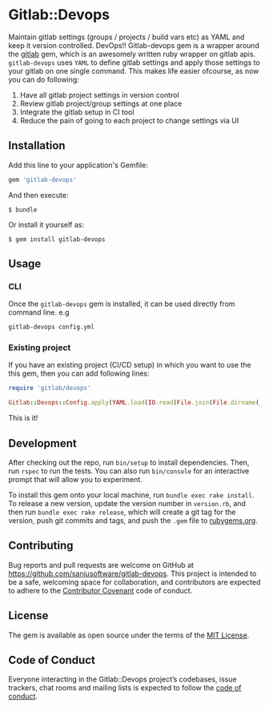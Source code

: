 # Gitlab::Devops

Maintain gitlab settings (groups / projects / build vars etc) as YAML and keep it version controlled. DevOps!!
Gitlab-devops gem is a wrapper around the [gitlab](https://github.com/NARKOZ/gitlab) gem, which is an awesomely written ruby wrapper on gitlab apis. 
`gitlab-devops` uses `YAML` to define gitlab settings and apply those settings to your gitlab on one single command. This makes life easier ofcourse, as now you can do following:
 
1. Have all gitlab project settings in version control
2. Review gitlab project/group settings at one place
3. Integrate the gitlab setup in CI tool
4. Reduce the pain of going to each project to change settings via UI

## Installation

Add this line to your application's Gemfile:

```ruby
gem 'gitlab-devops'
```

And then execute:

    $ bundle

Or install it yourself as:

    $ gem install gitlab-devops

## Usage

### CLI
Once the `gitlab-devops` gem is installed, it can be used directly from command line. e.g

```bash
gitlab-devops config.yml
```

### Existing project
If you have an existing project (CI/CD setup) in which you want to use the this gem, then you can add following lines:

```ruby
require 'gitlab/devops'

Gitlab::Devops::Config.apply(YAML.load(IO.read(File.join(File.dirname(__FILE__), 'config.yml'))))
```

This is it!

## Development

After checking out the repo, run `bin/setup` to install dependencies. Then, run `rspec` to run the tests. You can also run `bin/console` for an interactive prompt that will allow you to experiment.

To install this gem onto your local machine, run `bundle exec rake install`. To release a new version, update the version number in `version.rb`, and then run `bundle exec rake release`, which will create a git tag for the version, push git commits and tags, and push the `.gem` file to [rubygems.org](https://rubygems.org).

## Contributing

Bug reports and pull requests are welcome on GitHub at https://github.com/sanjusoftware/gitlab-devops. This project is intended to be a safe, welcoming space for collaboration, and contributors are expected to adhere to the [Contributor Covenant](http://contributor-covenant.org) code of conduct.

## License

The gem is available as open source under the terms of the [MIT License](http://opensource.org/licenses/MIT).

## Code of Conduct

Everyone interacting in the Gitlab::Devops project’s codebases, issue trackers, chat rooms and mailing lists is expected to follow the [code of conduct](https://github.com/sanjusoftware/gitlab-devops/blob/master/CODE_OF_CONDUCT.md).
